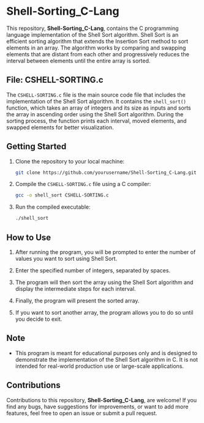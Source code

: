 # Shell-Sorting_C-Lang

This repository, **Shell-Sorting_C-Lang**, contains the C programming language implementation of the Shell Sort algorithm. Shell Sort is an efficient sorting algorithm that extends the Insertion Sort method to sort elements in an array. The algorithm works by comparing and swapping elements that are distant from each other and progressively reduces the interval between elements until the entire array is sorted.

## File: CSHELL-SORTING.c

The `CSHELL-SORTING.c` file is the main source code file that includes the implementation of the Shell Sort algorithm. It contains the `shell_sort()` function, which takes an array of integers and its size as inputs and sorts the array in ascending order using the Shell Sort algorithm. During the sorting process, the function prints each interval, moved elements, and swapped elements for better visualization.

## Getting Started

1. Clone the repository to your local machine:

   ```bash
   git clone https://github.com/yourusername/Shell-Sorting_C-Lang.git
   ```

2. Compile the `CSHELL-SORTING.c` file using a C compiler:

   ```bash
   gcc -o shell_sort CSHELL-SORTING.c
   ```

3. Run the compiled executable:

   ```bash
   ./shell_sort
   ```

## How to Use

1. After running the program, you will be prompted to enter the number of values you want to sort using Shell Sort.

2. Enter the specified number of integers, separated by spaces.

3. The program will then sort the array using the Shell Sort algorithm and display the intermediate steps for each interval.

4. Finally, the program will present the sorted array.

5. If you want to sort another array, the program allows you to do so until you decide to exit.

## Note

- This program is meant for educational purposes only and is designed to demonstrate the implementation of the Shell Sort algorithm in C. It is not intended for real-world production use or large-scale applications.

## Contributions

Contributions to this repository, **Shell-Sorting_C-Lang**, are welcome! If you find any bugs, have suggestions for improvements, or want to add more features, feel free to open an issue or submit a pull request.
